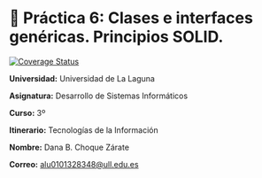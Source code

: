 # 📄 Práctica 6: Clases e interfaces genéricas. Principios SOLID.

[![Coverage Status](https://coveralls.io/repos/github/ULL-ESIT-INF-DSI-2122/ull-esit-inf-dsi-21-22-prct06-generics-solid-Dncz/badge.svg?branch=main)](https://coveralls.io/github/ULL-ESIT-INF-DSI-2122/ull-esit-inf-dsi-21-22-prct06-generics-solid-Dncz?branch=main)

**Universidad:** Universidad de La Laguna

**Asignatura:** Desarrollo de Sistemas Informáticos

**Curso:** 3º

**Itinerario:** Tecnologías de la Información

**Nombre:** Dana B. Choque Zárate

**Correo:** alu0101328348@ull.edu.es
